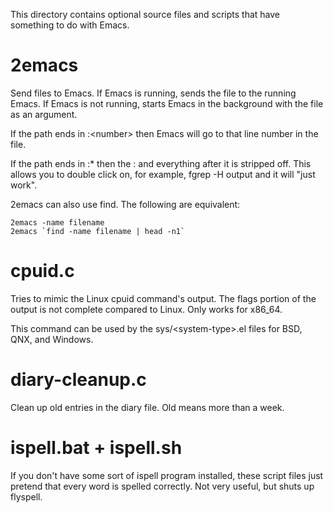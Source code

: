 This directory contains optional source files and scripts that have
something to do with Emacs.

# 2emacs

Send files to Emacs. If Emacs is running, sends the file to the
running Emacs. If Emacs is not running, starts Emacs in the
background with the file as an argument.

If the path ends in :\<number\> then Emacs will go to that line number
in the file.

If the path ends in :* then the : and everything after it is stripped
off. This allows you to double click on, for example, fgrep -H output
and it will "just work".

2emacs can also use find. The following are equivalent:

    2emacs -name filename
    2emacs `find -name filename | head -n1`

# cpuid.c

Tries to mimic the Linux cpuid command's output. The flags portion of
the output is not complete compared to Linux. Only works for x86_64.

This command can be used by the sys/\<system-type\>.el files for BSD,
QNX, and Windows.

# diary-cleanup.c

Clean up old entries in the diary file. Old means more than a week.

# ispell.bat + ispell.sh

If you don't have some sort of ispell program installed, these script
files just pretend that every word is spelled correctly. Not very
useful, but shuts up flyspell.
